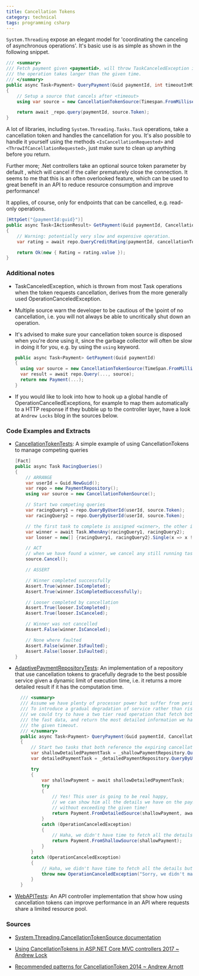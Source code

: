 ```yaml
---
title: Cancellation Tokens
category: technical
tags: programming csharp
---
```


`System.Threading` expose an elegant model for 'coordinating the canceling of
asynchronous operations'. It's basic use is as simple as shown in the following
snippet.

```csharp
/// <summary>
/// Fetch payment given <paymentid>, will throw TaskCanceledException if
/// the operation takes langer than the given time.
/// </summary>
public async Task<Payment> QueryPayment(Guid paymentId, int timeoutInMilliseconds)
{
    // Setup a source that cancels after <timeout>
    using var source = new CancellationTokenSource(Timespan.FromMilliseconds(timeoutInMilliseconds));

    return await _repo.query(paymentId, source.Token);
}
```

A lot of libraries, including `System.Threading.Tasks.Task` operations, take a
cancellation token and handles the cancellation for you. It's also possible to
handle it yourself using the methods `<IsCancellationRequested>` and
`<ThrowIfCancellationRequested>`, just make sure to clean up anything before you
return.

Further more; .Net controllers take an optional source token parameter  by
default , which will cancel if the caller prematurely close the connection. It
seems to me that this is an often overlooked feature, which can be used to great
benefit in an API to reduce resource consumption and improve performance!

It applies, of course, only for endpoints that can be cancelled, e.g. read-only
operations.

```csharp
[HttpGet("{paymentId:guid}")]
public async Task<IActionResult> GetPayment(Guid paymentId, CancellationToken token)
{
    // Warning: potentially very slow and expensive operation.
    var rating = await repo.QueryCreditRating(paymentId, cancellationToken);

    return Ok(new { Rating = rating.value });
}
```

### Additional notes

* TaskCanceledException, which is thrown from most Task operations when the
  token requests cancellation, derives from the more generally used
  OperationCanceledException.

* Multiple source warn the developer to be cautious of the \point of no
  cancellation\, i.e. you will not always be able to uncritically shut down an
  operation.

* It's advised to make sure your cancellation token source is disposed when
  you're done using it, since the garbage collector will often be slow in doing
  it for you, e.g. by using the `using` keyword.

  ```csharp
  public async Task<Payment> GetPayment(Guid paymentId)
  {
    using var source = new CancellationTokenSource(TimeSpan.FromMilliseconds(100));
    var result = await repo.Query(..., source);
    return new Payment(...);
  }
  ```

* If you would like to look into how to hook up a global handle of
  OperationCancelledExceptions, for example to map them automatically to a HTTP
  response if they bubble up to the controller layer, have a look at `Andrew
  Locks` blog in the sources below.

### Code Examples and Extracts

* [CancellationTokenTests](https://github.com/tugend/CodeSamples/blob/master/CancellationTokenSamples/Tests/CancellationTokenTests.cs):
  A simple example of using CancellationTokens to manage competing queries

  ```csharp
  [Fact]
  public async Task RacingQueries()
  {
      // ARRANGE
      var userId = Guid.NewGuid();
      var repo = new PaymentRepository();
      using var source = new CancellationTokenSource();

      // Start two competing queries
      var racingQuery1 = repo.QueryByUserId(userId, source.Token);
      var racingQuery2 = repo.QueryByUserId(userId, source.Token);

      // the first task to complete is assigned <winner>, the other is assigned <looser>
      var winner = await Task.WhenAny(racingQuery1, racingQuery2);
      var looser = new[] {racingQuery1, racingQuery2}.Single(x => x != winner);

      // ACT
      // when we have found a winner, we cancel any still running tasks if any
      source.Cancel();

      // ASSERT

      // Winner completed successfully
      Assert.True(winner.IsCompleted);
      Assert.True(winner.IsCompletedSuccessfully);

      // Looser completed by cancellation
      Assert.True(looser.IsCompleted);
      Assert.True(looser.IsCanceled);

      // Winner was not cancelled
      Assert.False(winner.IsCanceled);

      // None where faulted
      Assert.False(winner.IsFaulted);
      Assert.False(looser.IsFaulted);
  }
  ```

* [AdaptivePaymentRepositoryTests](https://github.com/tugend/CodeSamples/blob/master/CancellationTokenSamples/Tests/AdaptivePaymentRepositoryTests.cs):
  An implementation of a repository that use cancellation tokens to gracefully
  degrade to the best possible service given a dynamic limit of execution
  time, i.e. it returns a more detailed result if it has the computation time.

  ```csharp
    /// <summary>
    /// Assume we have plenty of processor power but suffer from periodic slow reads.
    /// To introduce a gradual degradation of service rather than risk downtime,
    /// we could try to have a two tier read operation that fetch both the slow and
    /// the fast data, and return the most detailed information we have within
    /// the given timeout.
    /// </summary>
    public async Task<Payment> QueryPayment(Guid paymentId, CancellationToken token)
    {
        // Start two tasks that both reference the expiring cancellation token
        var shallowDetailedPaymentTask = _shallowPaymentRepository.QueryByUserId(paymentId, token);
        var detailedPaymentTask = _detailedPaymentRepository.QueryByUserId(paymentId, token);

        try
        {
            var shallowPayment = await shallowDetailedPaymentTask;
            try
            {
                // Yes! This user is going to be real happy,
                // we can show him all the details we have on the payment
                // without exceeding the given time!
                return Payment.FromDetailedSource(shallowPayment, await detailedPaymentTask);
            }
            catch (OperationCanceledException)
            {
                // Haha, we didn't have time to fetch all the details but we got the basis content.
                return Payment.FromShallowSource(shallowPayment);
            }
        }
        catch (OperationCanceledException)
        {
            // Haha, we didn't have time to fetch all the details but we got the basis content.
            throw new OperationCanceledException("Sorry, we didn't manage to get any results in time!");
        }
    }
    ```

* [WebAPITests](https://github.com/tugend/CodeSamples/blob/master/CancellationTokenSamples/Tests/WebApiTests.cs):
  An API controller implementation that show how using
  cancellation tokens can improve performance in an API where requests share a
  limited resource pool.

### Sources

* [System.Threading.CancellationTokenSource documentation](https://docs.microsoft.com/en-us/dotnet/api/system.threading.cancellationtokensource?view=net-5.0)

* [Using CancellationTokens in ASP.NET Core MVC controllers 2017 ~ Andrew Lock](https://andrewlock.net/using-cancellationtokens-in-asp-net-core-mvc-controllers/)

* [Recommended patterns for CancellationToken 2014 ~ Andrew Arnott](https://devblogs.microsoft.com/premier-developer/recommended-patterns-for-cancellationtoken/)